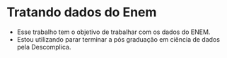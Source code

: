 # Tratando dados do Enem

- Esse trabalho tem o objetivo de trabalhar com os dados do ENEM.
- Estou utilizando parar terminar a pós graduação em ciência de dados pela Descomplica.



